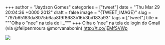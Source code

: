 
+++
author = "Jaydson Gomes"
categories = ["tweet"]
date = "Thu Mar 29 20:04:36 +0000 2012"
draft = false
image = "{TWEET_IMAGE}"
slug = "797b65183da8075b6aa8f9f8683b16b3bd183a93"
tags = ["tweet"]
title = """Olha o "nee" na tela de l..."""
+++
Olha o 'nee" na tela de login do Gmail (via @felipenmoura @morvanabonin) http://t.co/jEMfSVWp

![](/images/tweet-media/185457448834965505-ApLgkS8CIAAWGMT.jpg)